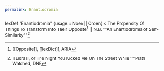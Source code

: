 ```yaml
---
permalink: Enantiodromia
---
```

lexDef "Enantiodromia" {usage::: Noen || Croen} < The Propensity Of Things To Transform Into Their Opposite[^EnantiodromiaNoen] || N.B. ""An Enantiodromia of Self-Similarity""[^EnantiodromiaCroen]

[^EnantiodromiaNoen]: [[Opposite]], [[lexDict]], ARIA
[^EnantiodromiaCroen]: [[Libra]], or The Night You Kicked Me On The Street While ⁿᵒᵗPlath Watched, DNE
